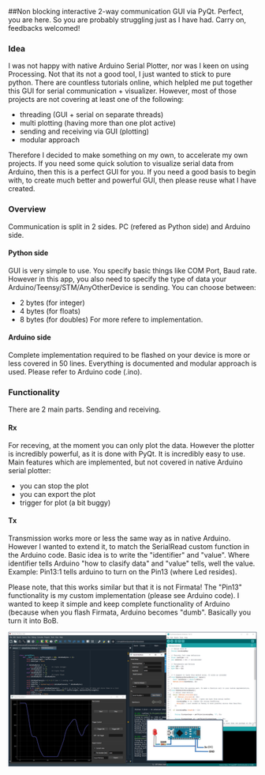  ##Non blocking interactive 2-way communication GUI via PyQt.
 Perfect, you are here. So you are probably struggling just as I have had. Carry on, feedbacks welcomed!
 
 ### Idea
 I was not happy with native Arduino Serial Plotter, nor was I keen on using Processing. Not that its not a good tool, I just wanted to stick to pure python. 
 There are countless tutorials online, which helpled me put together this GUI for serial communication + visualizer. 
 However, most of those projects are not covering at least one of the following:
 - threading (GUI + serial on separate threads)
 - multi plotting (having more than one plot active)
 - sending and receiving via GUI (plotting)
 - modular approach
 
 Therefore I decided to make something on my own, to accelerate my own projects.
 If you need some quick solution to visualize serial data from Arduino, then this is a perfect GUI for you.
 If you need a good basis to begin with, to create much better and powerful GUI, then please reuse what I have created. 
 
 ### Overview
 Communication is split in 2 sides. PC (refered as Python side) and Arduino side. 
 #### Python side
 GUI is very simple to use. You specify basic things like COM Port, Baud rate. However in this app, you also need to specify the type of data your Arduino/Teensy/STM/AnyOtherDevice is sending. 
 You can choose between:
 - 2 bytes (for integer)
 - 4 bytes (for floats)
 - 8 bytes (for doubles)
 For more refere to implementation.
 
 
 #### Arduino side
 Complete implementation required to be flashed on your device is more or less covered in 50 lines. Everything is documented and modular approach is used. Please refer to Arduino code (.ino). 
 
 ### Functionality
 There are 2 main parts. Sending and receiving. 
 #### Rx
 For receving, at the moment you can only plot the data. However the plotter is incredibly powerful, as it is done with PyQt. It is incredibly easy to use. 
 Main features which are implemented, but not covered in native Arduino serial plotter:
 - you can stop the plot
 - you can export the plot
 - trigger for plot (a bit buggy)
 
 #### Tx
 Transmission works more or less the same way as in native Arduino. However I wanted to extend it, to match the SerialRead custom function in the Arduino code. 
 Basic idea is to write the "identifier" and "value". Where identifier tells Arduino "how to clasify data" and "value" tells, well the value. 
 Example: Pin13:1 tells arduino to turn on the Pin13 (where Led resides).
 
 Please note, that this works similar but that it is not Firmata! The "Pin13" functionality is my custom implementation (please see Arduino code). 
 I wanted to keep it simple and keep complete functionality of Arduino (because when you flash Firmata, Arduino becomes "dumb". Basically you turn it into BoB.
 
 
![alt text](https://github.com/aljazjelen/PyArduinoSerial/blob/main/frontImage.png?raw=true)